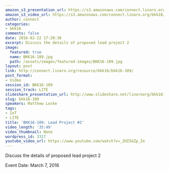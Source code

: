```yaml
---
amazon_s3_presentation_url: https://s3.amazonaws.com/connect.linaro.org/bkk16/Presentations/Monday/BKK16-109.pdf
amazon_s3_video_url: https://s3.amazonaws.com/connect.linaro.org/bkk16/Videos/Monday/BKK16-109%20OpenEmbedded%20BoF.mp4
author: connect
categories:
- bkk16
comments: false
date: 2016-02-22 17:20:36
excerpt: Discuss the details of proposed lead project 2
image:
  featured: true
  name: BKK16-109.jpg
  path: /assets/images/featured-images/BKK16-109.jpg
layout: post
link: http://connect.linaro.org/resource/bkk16/bkk16-109/
post_format:
- Video
session_id: BKK16-109
session_track: LITE
slideshare_presentation_url: http://www.slideshare.net/linaroorg/bkk16109-openembedded-bof
slug: bkk16-109
speakers: Matthew Locke
tags:
- IoT
- LITE
title: 'BKK16-109: Lead Project #2'
video_length: '35:49'
video_thumbnail: None
wordpress_id: 3317
youtube_video_url: https://www.youtube.com/watch?v=_ZHI5GZp_Zo
---
```


Discuss the details of proposed lead project 2

Event Date: March 7, 2016